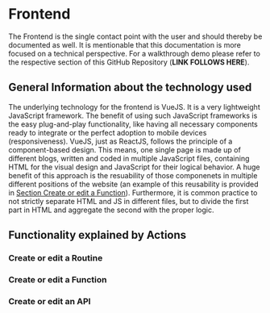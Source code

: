 # Frontend
The Frontend is the single contact point with the user and should thereby be documented as well. It is mentionable that this documentation is more focused on a technical perspective. For a walkthrough demo please refer to the respective section of this GitHub Repository (**LINK FOLLOWS HERE**).

## General Information about the technology used
The underlying technology for the frontend is VueJS. It is a very lightweight JavaScript framework. The benefit of using such JavaScript frameworks is the easy plug-and-play functionality, like having all necessary components ready to integrate or the perfect adoption to mobile devices (responsiveness).
VueJS, just as ReactJS, follows the principle of a component-based design. This means, one single page is made up of different blogs, written and coded in multiple JavaScript files, containing HTML for the visual design and JavaScript for their logical behavior. A huge benefit of this approach is the resuability of those componenets in multiple different positions of the website (an example of this reusability is provided in [Section Create or edit a Function](#appendix-1---source-code-of-core-components-mechanism)). Furthermore, it is common practice to not strictly separate HTML and JS in different files, but to divide the first part in HTML and aggregate the second with the proper logic.

## Functionality explained by Actions
### Create or edit a Routine

### Create or edit a Function

### Create or edit an API
